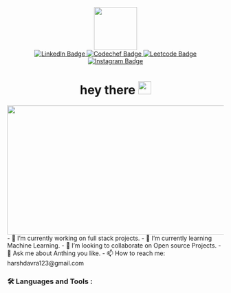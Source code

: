 

<!--
**regnROK/regnROK** is a ✨ _special_ ✨ repository because its `README.md` (this file) appears on your GitHub profile.

Here are some ideas to get you started:

- 🔭 I’m currently working on ...
- 🌱 I’m currently learning ...
- 👯 I’m looking to collaborate on ...
- 🤔 I’m looking for help with ...
- 💬 Ask me about ...
- 📫 How to reach me: ...
- 😄 Pronouns: ...
- ⚡ Fun fact: ...
-->
<div id="header" align="center">
  <img src="https://media.giphy.com/media/M9gbBd9nbDrOTu1Mqx/giphy.gif" width="100"/>
</div>

<div id="badges" align="center">
  <a href="https://www.linkedin.com/in/harsh-davra">
    <img src="https://img.shields.io/badge/LinkedIn-blue?style=for-the-badge&logo=linkedin&logoColor=white" alt="LinkedIn Badge"/>
  </a>
  <a href="https://www.codechef.com/users/harsh_1424L">
    <img src="https://img.shields.io/badge/Codechef-%23B92B27.svg?&style=for-the-badge&logo=Codechef&logoColor=white" alt="Codechef Badge"/>
  </a>
<a href="https://leetcode.com/regnROK/">
    <img src="https://img.shields.io/badge/-LeetCode-FFA116?style=for-the-badge&logo=LeetCode&logoColor=black" alt="Leetcode Badge"/>
</a>
<a href="https://www.instagram.com/harshdavra9/">
    <img src="https://img.shields.io/badge/Instagram-E4405F?style=for-the-badge&logo=instagram&logoColor=white" alt="Instagram Badge"/>
  </a>
</div>

<div align="center">
<img src="https://komarev.com/ghpvc/?username=regnROM&style=flat-square&color=blue" alt=""/>
<h1>
hey there
<img src="https://media.giphy.com/media/hvRJCLFzcasrR4ia7z/giphy.gif" width="30px"/>
</h1>
</div>
<div align="center">
  <img src="https://media.giphy.com/media/v1.Y2lkPTc5MGI3NjExdG85Mng2dzg3eDQ3OWpweWtvdXJ5d2RqaGo0NmtudDd2ZXJ3YXJnOSZlcD12MV9pbnRlcm5hbF9naWZfYnlfaWQmY3Q9Zw/0lGd2OXXHe4tFhb7Wh/giphy.gif" width="600" height="300"/>
</div>
- 🔭 I’m currently working on full stack projects.
- 🌱 I’m currently learning Machine Learning.
- 👯 I’m looking to collaborate on Open source Projects.
- 💬 Ask me about Anthing you like.
- 📫 How to reach me: harshdavra123@gmail.com

### :hammer_and_wrench: Languages and Tools :





